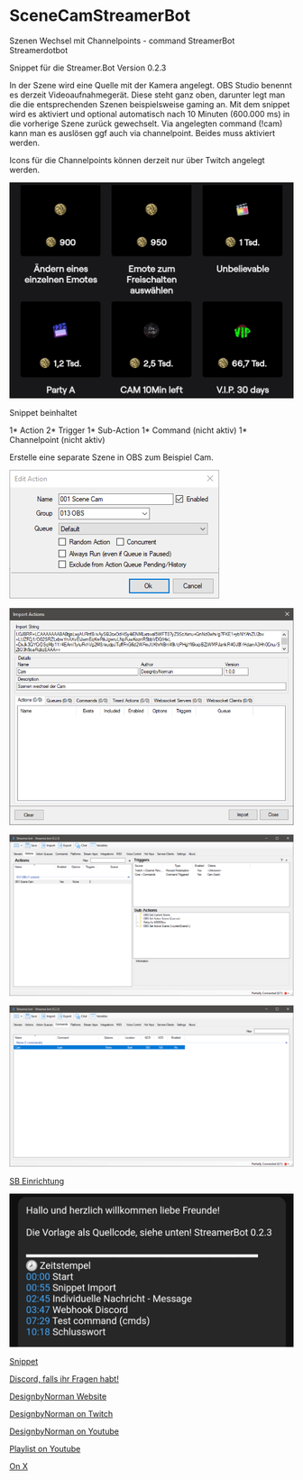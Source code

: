 # SceneCamStreamerBot
Szenen Wechsel mit Channelpoints - command StreamerBot Streamerdotbot

Snippet für die Streamer.Bot Version 0.2.3 

In der Szene wird eine Quelle mit der Kamera angelegt. 
OBS Studio benennt es derzeit Videoaufnahmegerät. Diese steht ganz oben, darunter legt man die die entsprechenden Szenen beispielsweise gaming an. Mit dem snippet wird es aktiviert und optional automatisch nach 10 Minuten (600.000 ms) in die vorherige Szene zurück gewechselt. Via angelegten command (!cam) kann man es auslösen ggf auch via channelpoint. Beides muss aktiviert werden. 

Icons für die Channelpoints können derzeit nur über Twitch angelegt werden. 

![channelpoints](https://github.com/Designbynorman/SceneCamStreamerBot/blob/main/CamChannelpoints.jpg)

Snippet beinhaltet 

1* Action 
2* Trigger 
1* Sub-Action 
1* Command (nicht aktiv) 
1* Channelpoint (nicht aktiv) 

Erstelle eine separate Szene in OBS zum Beispiel Cam. 

![SB screenshot1](https://github.com/Designbynorman/SceneCamStreamerBot/blob/main/cam1.png)

![Import](https://github.com/Designbynorman/SceneCamStreamerBot/blob/main/cam2.png)

![action](https://github.com/Designbynorman/SceneCamStreamerBot/blob/main/Action.png)

![cmd](https://github.com/Designbynorman/SceneCamStreamerBot/blob/main/cmd.png)

[SB Einrichtung](https://www.designbynorman.com/streamer-bot-einrichten/)

![Zeitstempel](
https://github.com/Designbynorman/SceneCamStreamerBot/blob/main/Zeitstempel.jpg) 

[Snippet](https://github.com/Designbynorman/Twitch-Channelpoint-Streamerbot-Video-Sound-Message/blob/main/snippet%20channelpoint)

[Discord, falls ihr Fragen habt!](https://discord.gg/Gdt94HaFbM)

[DesignbyNorman Website](https://www.designbynorman.com/)

[DesignbyNorman on Twitch](https://www.twitch.tv/designbynorman)

[DesignbyNorman on Youtube](https://www.youtube.com/@DesignbyNorman)

[Playlist on Youtube](https://www.youtube.com/playlist?list=PLrgOpxS02b-PncLHRg-5W7kJ3o4TT6DhM)

[On X](https://x.com/Designbynorman)
